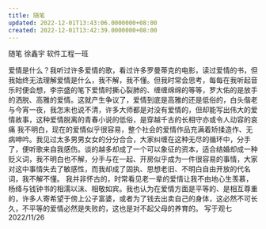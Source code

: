 ```yaml
---
title: 随笔
updated: 2022-12-01T13:43:06.0000000+08:00
created: 2022-12-01T13:42:39.0000000+08:00
---
```


随笔
徐鑫宇
软件工程一班

爱情是什么？我听过许多爱情的歌，看过许多罗曼蒂克的电影，读过爱情的书，但我始终无法理解爱情是什么，我不解，我不懂。但我时常会思考，每每在我听起音乐时便会想，李宗盛的笔下爱情时撕心裂肺的、缠缠绵绵的等等，罗大佑的是放手的洒脱、高雅的爱情。这就产生争议了，爱情到底是高雅的还是低俗的，白头偕老与今宵一夜，我怎末也说不清，许多大师都是对没有爱情的，但却能写出伟大的爱情故事，这种爱情脱离的青春小说的低俗，是穿越千古的长相守亦或令人动容的哀痛
我不明白，现在的爱情似乎很容易，整个社会的爱情作品充满着矫揉造作、无病呻吟。我见过太多男男女女的分分合合，大家纠缠在这种无尽的循环中，分手了，便听歌来自我感伤。谈的越多却成了一个可以象征的资本，适合结婚却成一种贬义词，我不明白也不解，分手与在一起、开房似乎成为一件很容易的事情，大家对这中事情失去了敏感性，而我却成了固执、思想老旧、不明白自由开放的代名词，我不解不懂。
我并非怀古的，时常看见老一辈的爱情让我不由地心生羡慕，杨绛与钱钟书的相濡以沫、相敬如宾。我也认为在爱情方面是平等的、是相互尊重的，许多人寄希望于傍上公子富婆，或者为了钱去出卖自己的身体，这必然不可长久，不平等的爱情必然是失败的，这也是对不起父母的养育的。
写于观七
2022/11/26
